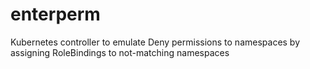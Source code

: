 # enterperm
Kubernetes controller to emulate Deny permissions to namespaces by assigning RoleBindings to not-matching namespaces
